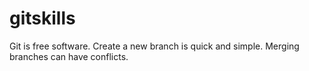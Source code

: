 # gitskills
Git is free software.
Create a new branch is quick and simple.
Merging branches can have conflicts.
